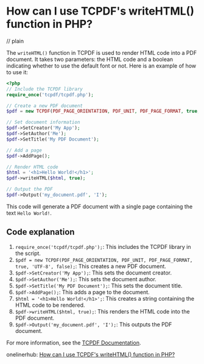 # How can I use TCPDF's writeHTML() function in PHP?
// plain

The `writeHTML()` function in TCPDF is used to render HTML code into a PDF document. It takes two parameters: the HTML code and a boolean indicating whether to use the default font or not. Here is an example of how to use it:

```php
<?php
// Include the TCPDF library
require_once('tcpdf/tcpdf.php');

// Create a new PDF document
$pdf = new TCPDF(PDF_PAGE_ORIENTATION, PDF_UNIT, PDF_PAGE_FORMAT, true, 'UTF-8', false);

// Set document information
$pdf->SetCreator('My App');
$pdf->SetAuthor('Me');
$pdf->SetTitle('My PDF Document');

// Add a page
$pdf->AddPage();

// Render HTML code
$html = '<h1>Hello World!</h1>';
$pdf->writeHTML($html, true);

// Output the PDF
$pdf->Output('my_document.pdf', 'I');

```

This code will generate a PDF document with a single page containing the text `Hello World!`.

## Code explanation


1. `require_once('tcpdf/tcpdf.php');`: This includes the TCPDF library in the script.
2. `$pdf = new TCPDF(PDF_PAGE_ORIENTATION, PDF_UNIT, PDF_PAGE_FORMAT, true, 'UTF-8', false);`: This creates a new PDF document.
3. `$pdf->SetCreator('My App');`: This sets the document creator.
4. `$pdf->SetAuthor('Me');`: This sets the document author.
5. `$pdf->SetTitle('My PDF Document');`: This sets the document title.
6. `$pdf->AddPage();`: This adds a page to the document.
7. `$html = '<h1>Hello World!</h1>';`: This creates a string containing the HTML code to be rendered.
8. `$pdf->writeHTML($html, true);`: This renders the HTML code into the PDF document.
9. `$pdf->Output('my_document.pdf', 'I');`: This outputs the PDF document.

For more information, see the [TCPDF Documentation](https://tcpdf.org/docs/).

onelinerhub: [How can I use TCPDF's writeHTML() function in PHP?](https://onelinerhub.com/php-tcpdf/how-can-i-use-tcpdf-s-writehtml---function-in-php)